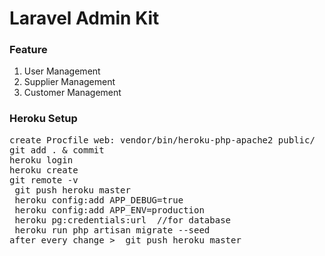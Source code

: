 # Laravel Admin Kit

### Feature
1) User Management
2) Supplier Management
3) Customer Management
### Heroku Setup 
<pre>
create Procfile web: vendor/bin/heroku-php-apache2 public/
git add . & commit 
heroku login
heroku create 
git remote -v 
 git push heroku master
 heroku config:add APP_DEBUG=true
 heroku config:add APP_ENV=production
 heroku pg:credentials:url  //for database
 heroku run php artisan migrate --seed
after every change >  git push heroku master
</pre>
